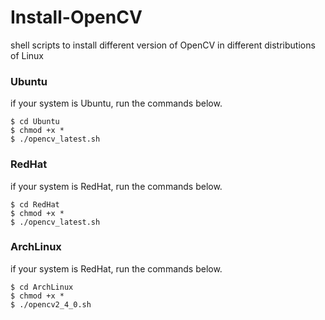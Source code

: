 Install-OpenCV
==============

shell scripts to install different version of OpenCV in different distributions of Linux

### Ubuntu
if your system is Ubuntu, run the commands below.
```
$ cd Ubuntu
$ chmod +x * 
$ ./opencv_latest.sh
```


### RedHat
if your system is RedHat, run the commands below.
```
$ cd RedHat
$ chmod +x * 
$ ./opencv_latest.sh
```


### ArchLinux
if your system is RedHat, run the commands below.
```
$ cd ArchLinux
$ chmod +x * 
$ ./opencv2_4_0.sh
```
